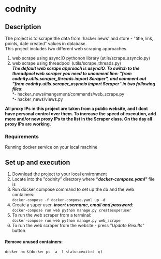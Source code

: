# codnity
## Description
The project is to scrape the data from 'hacker news' and store - "title, link, points, date created" values in database.  
This project includes two different web scraping approaches.
1. web scrape using asyncIO pythonon library (utils/scrape_asyncio.py)
2. web scrape using threadpool (utils/scrape_threads.py)  
*__The default web scrape approach is asyncIO. To switch to the threadpool web scraper you need to uncoment line: "from codnity.utils.scraper_threads import Scraper", and comment out "from codnity.utils.scraper_asyncio import Scraper" in two following files__*:  
  *- hacker_news/mangement/commands/web_scrape.py  
  *- hacker_news/views.py  

__All proxy IPs in this project are taken from a public website, and I dont have personal control over them. To increase the speed of execution, add more and/or new proxy IPs to the list in the Scraper class. On the day all proxy IPs are working.__ 
### Requirements
Running docker service on your local machine

## Set up and execution
1. Download the project to your local environment
2. Locate into the "codnity" directory where *__"docker-compose.yaml"__* file is
3. Run docker compose command to set up the db and the web containers:  
```docker-compose -f docker-compose.yaml up -d```  
4. Create a super user. *__insert username, email and password__*:  
```docker-compose run web python manage.py createsuperuser```
5. To run the web scraper from a terminal:  
```docker-compose run web python manage.py web_scrape```
6. To run the web scraper from the website - press *"Update Results"* button.

#### Remove unused containers:  
```docker rm $(docker ps -a -f status=exited -q)```
